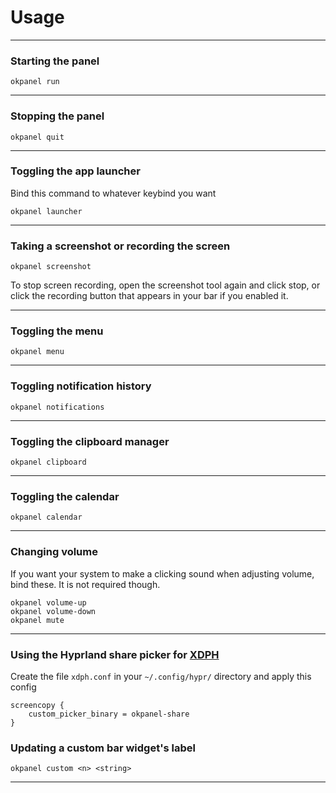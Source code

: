 # Usage

---

### Starting the panel

```
okpanel run
```

---

### Stopping the panel

```
okpanel quit
```

---

### Toggling the app launcher

Bind this command to whatever keybind you want

```
okpanel launcher
```

---

### Taking a screenshot or recording the screen

```
okpanel screenshot
```

To stop screen recording, open the screenshot tool again and click stop, or click the recording button that appears in your bar if you enabled it.

---

### Toggling the menu

```
okpanel menu
```

---

### Toggling notification history

```
okpanel notifications
```

---

### Toggling the clipboard manager

```
okpanel clipboard
```

---

### Toggling the calendar

```
okpanel calendar
```

---

### Changing volume

If you want your system to make a clicking sound when adjusting volume, bind these.  It is not required though.

```
okpanel volume-up
okpanel volume-down
okpanel mute
```

---

### Using the Hyprland share picker for [XDPH](https://wiki.hyprland.org/Hypr-Ecosystem/xdg-desktop-portal-hyprland/)

Create the file `xdph.conf` in your `~/.config/hypr/` directory and apply this config

```
screencopy {
    custom_picker_binary = okpanel-share
}
```

### Updating a custom bar widget's label

```
okpanel custom <n> <string>
```

---
